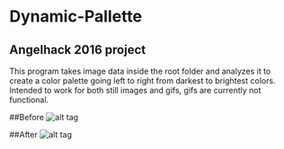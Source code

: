 # Dynamic-Pallette
## Angelhack 2016 project
This program takes image data inside the root folder and analyzes it to create 
a color palette going left to right from darkest to brightest colors. Intended to work for both still images and gifs, gifs are currently not functional.

##Before
![alt tag](https://raw.githubusercontent.com/mouthwash/Dynamic-Pallette/master/cones.jpg)

##After
![alt tag](https://db.tt/9cFxLpwo)
